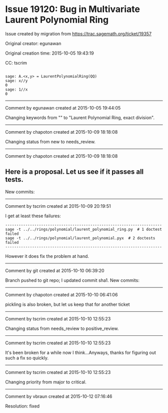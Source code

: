 # Issue 19120: Bug in Multivariate Laurent Polynomial Ring

Issue created by migration from https://trac.sagemath.org/ticket/19357

Original creator: egunawan

Original creation time: 2015-10-05 19:43:19

CC:  tscrim


```

sage: A.<x,y> = LaurentPolynomialRing(QQ)
sage: x//y
0
sage: 1//x
0

```



---

Comment by egunawan created at 2015-10-05 19:44:05

Changing keywords from "" to "Laurent Polynomial Ring, exact division".


---

Comment by chapoton created at 2015-10-09 18:18:08

Changing status from new to needs_review.


---

Comment by chapoton created at 2015-10-09 18:18:08

Here is a proposal. Let us see if it passes all tests.
----
New commits:


---

Comment by tscrim created at 2015-10-09 20:19:51

I get at least these failures:

```
----------------------------------------------------------------------
sage -t ../../rings/polynomial/laurent_polynomial_ring.py  # 1 doctest failed
sage -t ../../rings/polynomial/laurent_polynomial.pyx  # 2 doctests failed
----------------------------------------------------------------------
```

However it does fix the problem at hand.


---

Comment by git created at 2015-10-10 06:39:20

Branch pushed to git repo; I updated commit sha1. New commits:


---

Comment by chapoton created at 2015-10-10 06:41:06

pickling is also broken, but let us keep that for another ticket


---

Comment by tscrim created at 2015-10-10 12:55:23

Changing status from needs_review to positive_review.


---

Comment by tscrim created at 2015-10-10 12:55:23

It's been broken for a while now I think...Anyways, thanks for figuring out such a fix so quickly.


---

Comment by tscrim created at 2015-10-10 12:55:23

Changing priority from major to critical.


---

Comment by vbraun created at 2015-10-12 07:16:46

Resolution: fixed
